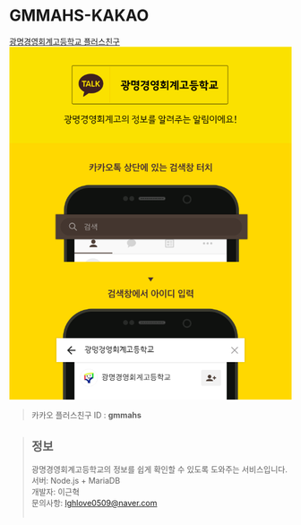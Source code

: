 # GMMAHS-KAKAO
[광명경영회계고등학교 플러스친구](http://pf.kakao.com/_DWMsC)
![](./kakao.png)

> 카카오 플러스친구 ID : <b>gmmahs</b>

> ## 정보<br> 
> 광명경영회계고등학교의 정보를 쉽게 확인할 수 있도록 도와주는 서비스입니다.<br>
> 서버: Node.js + MariaDB<br>
> 개발자: 이근혁<br>
> 문의사항: lghlove0509@naver.com<br>
> <br>
